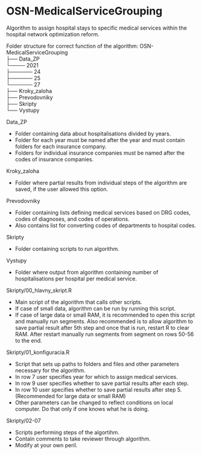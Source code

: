 # OSN-MedicalServiceGrouping
Algorithm to assign hospital stays to specific medical services within the hospital network optimization reform.

Folder structure for correct function of the algorithm:
OSN-MedicalServiceGrouping<br>
	├── Data_ZP<br>
			└──── 2021<br>
					├────── 24<br>
					├────── 25<br>
					└────── 27<br>
	├── Kroky_zaloha<br>
	├── Prevodovniky<br>
	├── Skripty<br>
	└── Vystupy<br>
  
Data_ZP
  - Folder containing data about hospitalisations divided by years.
  - Folder for each year must be named after the year and must contain folders for each insurance company.
  - Folders for individual insurance companies must be named after the codes of insurance companies.

Kroky_zaloha
  - Folder where partial results from individual steps of the algorithm are saved, if the user allowed this option.
  
Prevodovniky
  - Folder containing lists defining medical services based on DRG codes, codes of diagnoses, and codes of operations.
  - Also contains list for converting codes of departments to hospital codes.
  
Skripty
  - Folder containing scripts to run algorithm.
  
Vystupy
  - Folder where output from algorithm containing number of hospitalisations per hospital per medical service.
  

Skripty/00_hlavny_skript.R
  - Main script of the algorithm that calls other scripts.
  - If case of small data, algorithm can be run by running this script.
  - If case of large data or small RAM, it is recommended to open this script and manually run segments. Also recommended is to allow algorithm to save partial result after 5th step and once that is run, restart R to clear RAM. After restart manually run segments from segment on rows 50-56 to the end.
  
Skripty/01_konfiguracia.R
  - Script that sets up paths to folders and files and other parameters necessary for the algorithm.
  - In row 7 user specifies year for which to assign medical services.
  - In row 9 user specifies whether to save partial results after each step.
  - In row 10 user specifies whether to save partial results after step 5. (Recommended for large data or small RAM)
  - Other parameters can be changed to reflect conditions on local computer. Do that only if one knows what he is doing.
  
Skripty/02-07
  - Scripts performing steps of the algortihm.
  - Contain comments to take reviewer through algorithm.
  - Modify at your own peril.
